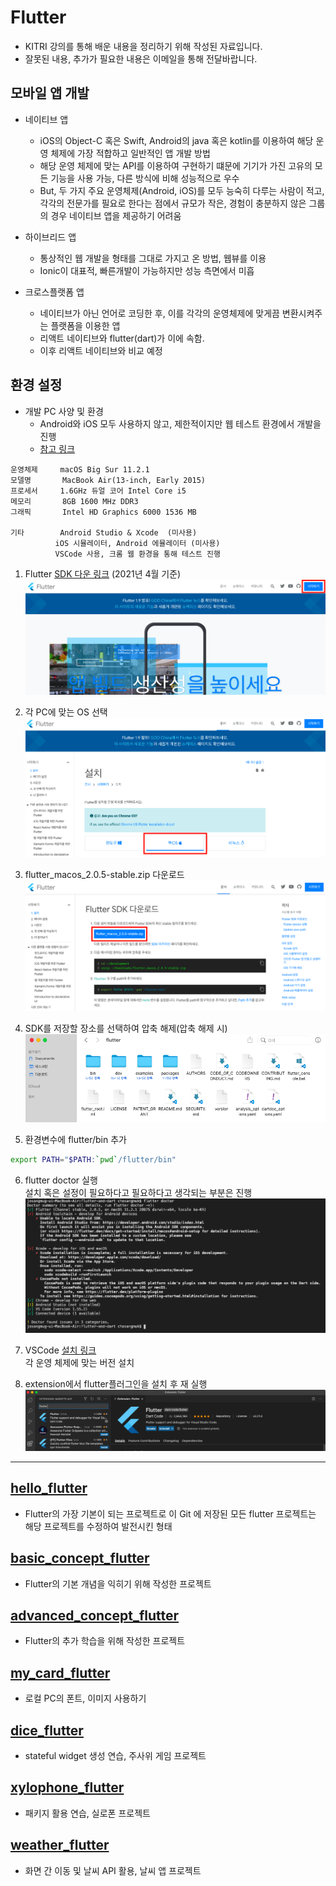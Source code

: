 # Flutter

- KITRI 강의를 통해 배운 내용을 정리하기 위해 작성된 자료입니다.
- 잘못된 내용, 추가가 필요한 내용은 이메일을 통해 전달바랍니다.

## 모바일 앱 개발
- 네이티브 앱 
  - iOS의 Object-C 혹은 Swift, Android의 java 혹은 kotlin를 이용하여 해당 운영 체제에 가장 적합하고 일반적인 앱 개발 방법
  - 해당 운영 체제에 맞는 API를 이용하여 구현하기 떄문에 기기가 가진 고유의 모든 기능을 사용 가능, 다른 방식에 비해 성능적으로 우수
  - But, 두 가지 주요 운영체제(Android, iOS)를 모두 능숙히 다루는 사람이 적고, 각각의 전문가를 필요로 한다는 점에서 규모가 작은, 경험이 충분하지 않은 그룹의 경우 네이티브 앱을 제공하기 어려움

- 하이브리드 앱
  - 통상적인 웹 개발을 형태를 그대로 가지고 온 방법, 웹뷰를 이용
  - Ionic이 대표적, 빠른개발이 가능하지만 성능 측면에서 미흡

- 크로스플랫폼 앱
  - 네이티브가 아닌 언어로 코딩한 후, 이를 각각의 운영체제에 맞게끔 변환시켜주는 플랫폼을 이용한 앱
  - 리액트 네이티브와 flutter(dart)가 이에 속함. 
  - 이후 리액트 네이티브와 비교 예정

## 환경 설정
- 개발 PC 사양 및 환경
  - Android와 iOS 모두 사용하지 않고, 제한적이지만 웹 테스트 환경에서 개발을 진행
  - [참고 링크](https://medium.com/flutter-korea/flutter-vscode%EB%A1%9C-%EC%8B%9C%EC%9E%91%ED%95%98%EA%B8%B0-edbe44a178c5)
```
운영체제     macOS Big Sur 11.2.1
모델명       MacBook Air(13-inch, Early 2015)
프로세서     1.6GHz 듀얼 코어 Intel Core i5
메모리       8GB 1600 MHz DDR3
그래픽       Intel HD Graphics 6000 1536 MB

기타        Android Studio & Xcode  (미사용)
          iOS 시뮬레이터, Android 에뮬레이터 (미사용)
          VSCode 사용, 크롬 웹 환경을 통해 테스트 진행 
```

1. Flutter [SDK 다운 링크](https://flutter-ko.dev/) (2021년 4월 기준)
<br>![web_home](image_for_md/web_home.png)<br>

2. 각 PC에 맞는 OS 선택 
<br>![web_start](image_for_md/web_start.png)<br>

3. flutter_macos_2.0.5-stable.zip 다운로드
<br>![web_download](image_for_md/web_download.png)<br>

4. SDK를 저장할 장소를 선택하여 압축 해제(압축 해제 시)
<br>![sdk_folder](image_for_md/sdk_folder.png)<br>

5. 환경변수에 flutter/bin 추가
```sh
export PATH="$PATH:`pwd`/flutter/bin"
```

6. flutter doctor 실행
<br>설치 혹은 설정이 필요하다고 필요하다고 생각되는 부분은 진행
<br>![doctor](image_for_md/doctor.png)<br>

7. VSCode [설치 링크](https://code.visualstudio.com/)
<br>각 운영 체제에 맞는 버전 설치

8. extension에서 flutter플러그인을 설치 후 재 실행
<br>![extension](image_for_md/extension.png)<br>

-----------

## [hello_flutter](/hello_flutter)
- Flutter의 가장 기본이 되는 프로젝트로 이 Git 에 저장된 모든 flutter 프로젝트는 해당 프로젝트를 수정하여 발전시킨 형태

## [basic_concept_flutter](/basic_concept_flutter)
- Flutter의 기본 개념을 익히기 위해 작성한 프로젝트

## [advanced_concept_flutter](/advanced_concept_flutter)
- Flutter의 추가 학습을 위해 작성한 프로젝트

## [my_card_flutter](/my_card_flutter)
- 로컬 PC의 폰트, 이미지 사용하기 

## [dice_flutter](/dice_flutter)
- stateful widget 생성 연습, 주사위 게임 프로젝트

## [xylophone_flutter](/xylophone_flutter)
- 패키지 활용 연습, 실로폰 프로젝트

## [weather_flutter](/weather_flutter)
- 화면 간 이동 및 날씨 API 활용, 날씨 앱 프로젝트